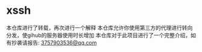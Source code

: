 # xssh
本仓库进行了转载，再次进行一个解释
本仓库允许你使用第三方的代理进行转向分发，使gihub的服务器使用时长增加
本仓库对于此项目进行了一个完整介绍，如有抄袭请报告:
3757903536@qq.com
